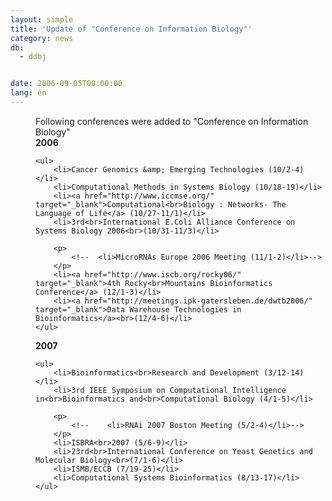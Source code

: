 ```yaml
---
layout: simple
title: 'Update of "Conference on Information Biology"'
category: news
db:
  - ddbj


date: 2006-09-05T00:00:00
lang: en
---
```


<html>
<dd>Following conferences were added to "Conference on Information Biology"
<dd><b>2006</b>
<dd>

    <ul>
        <li>Cancer Genomics &amp; Emerging Technologies (10/2-4)</li>
        <li>Computational Methods in Systems Biology (10/18-19)</li>
        <li><a href="http://www.iccmse.org/" target="_blank">Computational<br>Biology : Networks- The Language of Life</a> (10/27-11/1)</li>
        <li>3rd<br>International E.Coli Alliance Conference on Systems Biology 2006<br>(10/31-11/3)</li>

        <p>
            <!--  <li>MicroRNAs Europe 2006 Meeting (11/1-2)</li>-->
        </p>
        <li><a href="http://www.iscb.org/rocky06/" target="_blank">4th Rocky<br>Mountains Bioinformatics Conference</a> (12/1-3)</li>
        <li><a href="http://meetings.ipk-gatersleben.de/dwtb2006/" target="_blank">Data Warehouse Technologies in Bioinformatics</a><br>(12/4-6)</li>
    </ul>
<dd><b>2007</b>

    <ul>
        <li>Bioinformatics<br>Research and Development (3/12-14)</li>
        <li>3rd IEEE Symposium on Computational Intelligence in<br>Bioinformatics and<br>Computational Biology (4/1-5)</li>

        <p>
            <!--    <li>RNAi 2007 Boston Meeting (5/2-4)</li>-->
        </p>
        <li>ISBRA<br>2007 (5/6-9)</li>
        <li>23rd<br>International Conference on Yeast Genetics and Molecular Biology<br>(7/1-6)</li>
        <li>ISMB/ECCB (7/19-25)</li>
        <li>Computational Systems Bioinformatics (8/13-17)</li>
    </ul>
</dd>
</dd>
</dd>
</dd>
</html>
